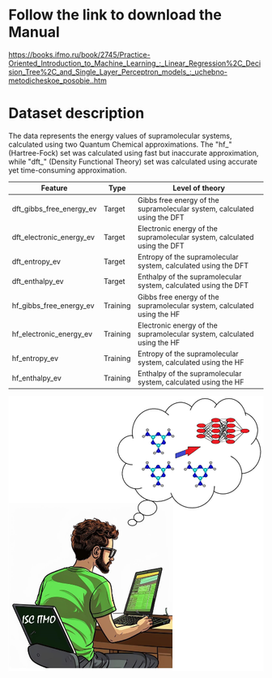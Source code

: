 # Follow the link to download the Manual
https://books.ifmo.ru/book/2745/Practice-Oriented_Introduction_to_Machine_Learning_:_Linear_Regression%2C_Decision_Tree%2C_and_Single_Layer_Perceptron_models_:_uchebno-metodicheskoe_posobie..htm 

# Dataset description

The data represents the energy values of supramolecular systems, calculated using two Quantum Chemical approximations. The "hf_" (Hartree-Fock) set was calculated using fast but inaccurate approximation, while "dft_" (Density Functional Theory) set was calculated using accurate yet time-consuming approximation.

Feature  | Type | Level of theory
-------------------|--------------------|--------------------
dft_gibbs_free_energy_ev       |Target| Gibbs free energy of the supramolecular system, calculated using the DFT
dft_electronic_energy_ev       |Target| Electronic energy of the supramolecular system, calculated using the DFT
dft_entropy_ev       |Target| Entropy of the supramolecular system, calculated using the DFT
dft_enthalpy_ev       |Target| Enthalpy of the supramolecular system, calculated using the DFT
hf_gibbs_free_energy_ev       |Training| Gibbs free energy of the supramolecular system, calculated using the HF
hf_electronic_energy_ev       |Training| Electronic energy of the supramolecular system, calculated using the HF
hf_entropy_ev       |Training| Entropy of the supramolecular system, calculated using the HF
hf_enthalpy_ev       |Training| Enthalpy of the supramolecular system, calculated using the HF

![User Interface](graphical_abstract.png)
